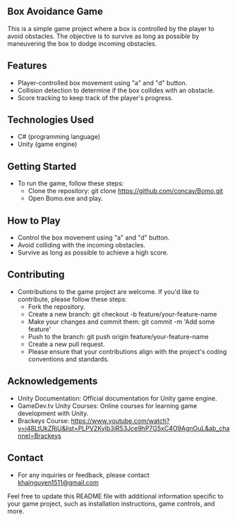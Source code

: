 ## Box Avoidance Game
This is a simple game project where a box is controlled by the player to avoid obstacles. The objective is to survive as long as possible by maneuvering the box to dodge incoming obstacles.

## Features
- Player-controlled box movement using "a" and "d" button.
- Collision detection to determine if the box collides with an obstacle.
- Score tracking to keep track of the player's progress.
## Technologies Used
- C# (programming language)
- Unity (game engine)
## Getting Started
- To run the game, follow these steps:
  - Clone the repository: git clone https://github.com/concay/Bomo.git
  - Open Bomo.exe and play.
## How to Play
- Control the box movement using "a" and "d" button.
- Avoid colliding with the incoming obstacles.
- Survive as long as possible to achieve a high score.
## Contributing
- Contributions to the game project are welcome. If you'd like to contribute, please follow these steps:
  - Fork the repository.
  - Create a new branch: git checkout -b feature/your-feature-name
  - Make your changes and commit them: git commit -m 'Add some feature'
  - Push to the branch: git push origin feature/your-feature-name
  - Create a new pull request.
  - Please ensure that your contributions align with the project's coding conventions and standards.

## Acknowledgements
- Unity Documentation: Official documentation for Unity game engine.
- GameDev.tv Unity Courses: Online courses for learning game development with Unity.
- Brackeys Course: https://www.youtube.com/watch?v=j48LtUkZRjU&list=PLPV2KyIb3jR53Jce9hP7G5xC4O9AgnOuL&ab_channel=Brackeys
## Contact
- For any inquiries or feedback, please contact khainguyen1511@gmail.com

Feel free to update this README file with additional information specific to your game project, such as installation instructions, game controls, and more.
